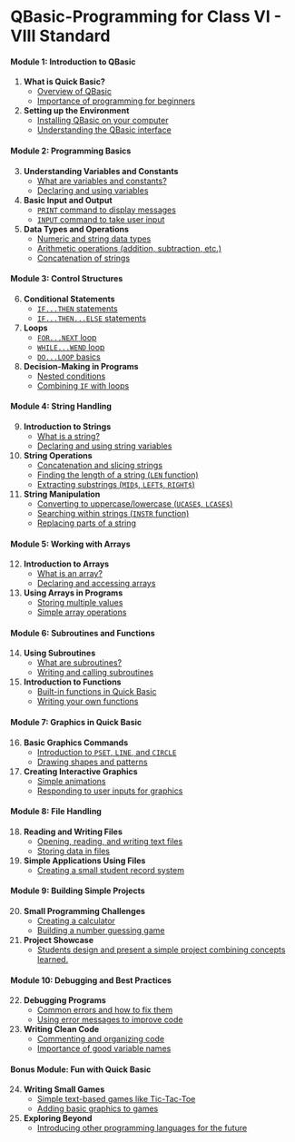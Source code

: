 # QBasic-Programming for Class VI - VIII Standard

#### **Module 1: Introduction to QBasic**
1. **What is Quick Basic?**
   - [Overview of QBasic](https://github.com/fromsantanu/QBasic-Programming/blob/main/pages/ch010101.md)
   - [Importance of programming for beginners](https://github.com/fromsantanu/QBasic-Programming/blob/main/pages/ch010102.md)
2. **Setting up the Environment**
   - [Installing QBasic on your computer](https://github.com/fromsantanu/QBasic-Programming/blob/main/pages/ch010201.md)
   - [Understanding the QBasic interface](https://github.com/fromsantanu/QBasic-Programming/blob/main/pages/ch010202.md)

#### **Module 2: Programming Basics**
3. **Understanding Variables and Constants**
   - [What are variables and constants?](https://github.com/fromsantanu/QBasic-Programming/blob/main/pages/ch020101.md)
   - [Declaring and using variables](https://github.com/fromsantanu/QBasic-Programming/blob/main/pages/ch020102.md)
4. **Basic Input and Output**
   - [`PRINT` command to display messages](https://github.com/fromsantanu/QBasic-Programming/blob/main/pages/ch020201.md)
   - [`INPUT` command to take user input](https://github.com/fromsantanu/QBasic-Programming/blob/main/pages/ch020202.md)
5. **Data Types and Operations**
   - [Numeric and string data types](https://github.com/fromsantanu/QBasic-Programming/blob/main/pages/ch020301.md)
   - [Arithmetic operations (addition, subtraction, etc.)](https://github.com/fromsantanu/QBasic-Programming/blob/main/pages/ch020302.md)
   - [Concatenation of strings](https://github.com/fromsantanu/QBasic-Programming/blob/main/pages/ch020303.md)

#### **Module 3: Control Structures**
6. **Conditional Statements**
   - [`IF...THEN` statements](https://github.com/fromsantanu/QBasic-Programming/blob/main/pages/ch030101.md)
   - [`IF...THEN...ELSE` statements](https://github.com/fromsantanu/QBasic-Programming/blob/main/pages/ch030102.md)
7. **Loops**
   - [`FOR...NEXT` loop](https://github.com/fromsantanu/QBasic-Programming/blob/main/pages/ch030201.md)
   - [`WHILE...WEND` loop](https://github.com/fromsantanu/QBasic-Programming/blob/main/pages/ch030202.md)
   - [`DO...LOOP` basics](https://github.com/fromsantanu/QBasic-Programming/blob/main/pages/ch030203.md)
8. **Decision-Making in Programs**
   - [Nested conditions](https://github.com/fromsantanu/QBasic-Programming/blob/main/pages/ch030301.md)
   - [Combining `IF` with loops](https://github.com/fromsantanu/QBasic-Programming/blob/main/pages/ch030302.md)

#### **Module 4: String Handling**
9. **Introduction to Strings**
   - [What is a string?](https://github.com/fromsantanu/QBasic-Programming/blob/main/pages/ch040101.md)
   - [Declaring and using string variables](https://github.com/fromsantanu/QBasic-Programming/blob/main/pages/ch040102.md)
10. **String Operations**
    - [Concatenation and slicing strings](https://github.com/fromsantanu/QBasic-Programming/blob/main/pages/ch040201.md)
    - [Finding the length of a string (`LEN` function)](https://github.com/fromsantanu/QBasic-Programming/blob/main/pages/ch040202.md)
    - [Extracting substrings (`MID$`, `LEFT$`, `RIGHT$`)](https://github.com/fromsantanu/QBasic-Programming/blob/main/pages/ch040203.md)
11. **String Manipulation**
    - [Converting to uppercase/lowercase (`UCASE$`, `LCASE$`)](https://github.com/fromsantanu/QBasic-Programming/blob/main/pages/ch040301.md)
    - [Searching within strings (`INSTR` function)](https://github.com/fromsantanu/QBasic-Programming/blob/main/pages/ch040302.md)
    - [Replacing parts of a string](https://github.com/fromsantanu/QBasic-Programming/blob/main/pages/ch040303.md)

#### **Module 5: Working with Arrays**
12. **Introduction to Arrays**
    - [What is an array?](https://github.com/fromsantanu/QBasic-Programming/blob/main/pages/ch050101.md)
    - [Declaring and accessing arrays](https://github.com/fromsantanu/QBasic-Programming/blob/main/pages/ch050102.md)
13. **Using Arrays in Programs**
    - [Storing multiple values](https://github.com/fromsantanu/QBasic-Programming/blob/main/pages/ch050201.md)
    - [Simple array operations](https://github.com/fromsantanu/QBasic-Programming/blob/main/pages/ch050202.md)

#### **Module 6: Subroutines and Functions**
14. **Using Subroutines**
    - [What are subroutines?](https://github.com/fromsantanu/QBasic-Programming/blob/main/pages/ch060101.md)
    - [Writing and calling subroutines](https://github.com/fromsantanu/QBasic-Programming/blob/main/pages/ch060102.md)
15. **Introduction to Functions**
    - [Built-in functions in Quick Basic](https://github.com/fromsantanu/QBasic-Programming/blob/main/pages/ch060201.md)
    - [Writing your own functions](https://github.com/fromsantanu/QBasic-Programming/blob/main/pages/ch060202.md)

#### **Module 7: Graphics in Quick Basic**
16. **Basic Graphics Commands**
    - [Introduction to `PSET`, `LINE`, and `CIRCLE`](#)
    - [Drawing shapes and patterns](#)
17. **Creating Interactive Graphics**
    - [Simple animations](#)
    - [Responding to user inputs for graphics](#)

#### **Module 8: File Handling**
18. **Reading and Writing Files**
    - [Opening, reading, and writing text files](#)
    - [Storing data in files](#)
19. **Simple Applications Using Files**
    - [Creating a small student record system](#)

#### **Module 9: Building Simple Projects**
20. **Small Programming Challenges**
    - [Creating a calculator](#)
    - [Building a number guessing game](#)
21. **Project Showcase**
    - [Students design and present a simple project combining concepts learned.](#)

#### **Module 10: Debugging and Best Practices**
22. **Debugging Programs**
    - [Common errors and how to fix them](#)
    - [Using error messages to improve code](#)
23. **Writing Clean Code**
    - [Commenting and organizing code](#)
    - [Importance of good variable names](#)

#### **Bonus Module: Fun with Quick Basic**
24. **Writing Small Games**
    - [Simple text-based games like Tic-Tac-Toe](#)
    - [Adding basic graphics to games](#)
25. **Exploring Beyond**
    - [Introducing other programming languages for the future](#)

